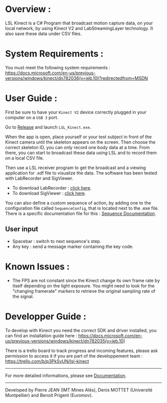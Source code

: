 # Overview :
LSL Kinect is a C# Program that broadcast motion capture data, on your local network, by using Kinect V2 and LabStreamingLayer technology. It also save these data under CSV files.

# System Requirements :

You must meet the following system requirements :
https://docs.microsoft.com/en-us/previous-versions/windows/kinect/dn782036(v=ieb.10)?redirectedfrom=MSDN	

# User Guide :

First be sure to have your `Kinect V2` device correctly plugged in your computer on a `USB 3` port.

Go to  [Release](/bin/Release/) and launch `LSL_Kinect.exe`. 

When the app is open, place yourself or your test subject in front of the Kinect camera until the skeleton appears on the screen.
Then choose the correct skeleton ID, you can only record one body data at a time.
From there, you can start to broadcast these data using LSL and to record them on a local CSV file. 

Then use a LSL receiver program to get the broadcast and a viewing application for .xdf file to visualize the data. 
The software has been tested with LabRecorder and SigViewer.

- To download LabRecorder : [click here](https://github.com/labstreaminglayer/App-LabRecorder/releases).
- To download SigViewer  : [click here](https://github.com/cbrnr/sigviewer).

You can also define a custom sequence of action, by adding one to the configuration file called `SequenceConfig`, that is located next to the .exe file.
There is a specific documentation file for this : [Sequence Documentation](https://github.com/Benoit-Prigent/LSL-Kinect/blob/master/Documentation/Sequence%20Configuration%20File%20Documentation.pdf "Sequence Configuration File Documentation.pdf").

## User input
- Spacebar : switch to next sequence's step.
- Any key : send a message marker containing the key code.

# Known Issues :

- The FPS are not constant since the Kinect change its own frame rate by itself depending on the light exposure. You might need to look for the "changing framerate" markers to retrieve the original sampling rate of the signal.

# Developper Guide :

To develop with Kinect you need the correct SDK and driver installed, you can find an installation guide here :
https://docs.microsoft.com/en-us/previous-versions/windows/kinect/dn782035(v=ieb.10)

There is a trello board to track progress and incoming features, please ask permission to access it if you are part of the developpement team :
https://trello.com/b/p3PkSvUN/lsl-kinect


-----  

For more detailed informations, please see [Documentation](/Documentation/).  

-----  
Developed by Pierre JEAN (IMT Mines Alès), Denis MOTTET (Université Montpellier) and Benoit Prigent (Euromov).